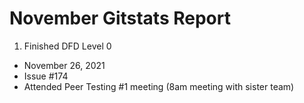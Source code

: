 # November Gitstats Report

1. Finished DFD Level 0
  - November 26, 2021
  - Issue #174
  - Attended Peer Testing #1 meeting (8am meeting with sister team)
